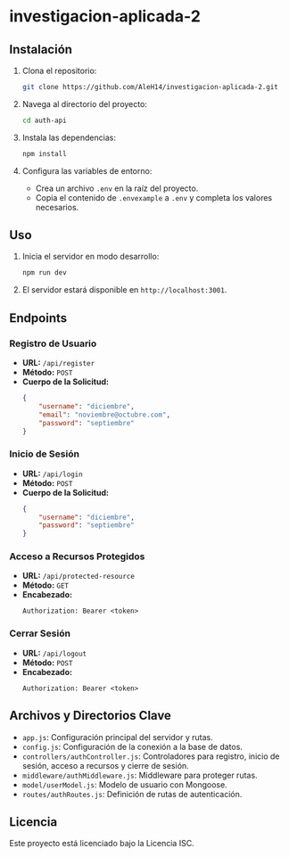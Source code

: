 # investigacion-aplicada-2


## Instalación

1. Clona el repositorio:
    ```sh
    git clone https://github.com/AleH14/investigacion-aplicada-2.git
    ```

2. Navega al directorio del proyecto:
    ```sh
    cd auth-api
    ```

3. Instala las dependencias:
    ```sh
    npm install
    ```

4. Configura las variables de entorno:
    - Crea un archivo `.env` en la raíz del proyecto.
    - Copia el contenido de `.envexample` a `.env` y completa los valores necesarios.

## Uso

1. Inicia el servidor en modo desarrollo:
    ```sh
    npm run dev
    ```

2. El servidor estará disponible en `http://localhost:3001`.

## Endpoints

### Registro de Usuario

- **URL:** `/api/register`
- **Método:** `POST`
- **Cuerpo de la Solicitud:**
    ```json
    {
        "username": "diciembre",
        "email": "noviembre@octubre.com",
        "password": "septiembre"
    }
    ```

### Inicio de Sesión

- **URL:** `/api/login`
- **Método:** `POST`
- **Cuerpo de la Solicitud:**
    ```json
    {
        "username": "diciembre",
        "password": "septiembre"
    }
    ```

### Acceso a Recursos Protegidos

- **URL:** `/api/protected-resource`
- **Método:** `GET`
- **Encabezado:**
    ```http
    Authorization: Bearer <token>
    ```

### Cerrar Sesión

- **URL:** `/api/logout`
- **Método:** `POST`
- **Encabezado:**
    ```http
    Authorization: Bearer <token>
    ```

## Archivos y Directorios Clave

- `app.js`: Configuración principal del servidor y rutas.
- `config.js`: Configuración de la conexión a la base de datos.
- `controllers/authController.js`: Controladores para registro, inicio de sesión, acceso a recursos y cierre de sesión.
- `middleware/authMiddleware.js`: Middleware para proteger rutas.
- `model/userModel.js`: Modelo de usuario con Mongoose.
- `routes/authRoutes.js`: Definición de rutas de autenticación.

## Licencia

Este proyecto está licenciado bajo la Licencia ISC.
